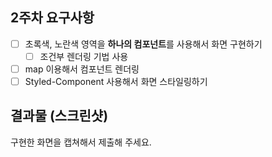 ## 2주차 요구사항

- [ ] 초록색, 노란색 영역을 **하나의 컴포넌트**를 사용해서 화면 구현하기
  - [ ] 조건부 렌더링 기법 사용
- [ ] map 이용해서 컴포넌트 렌더링
- [ ] Styled-Component 사용해서 화면 스타일링하기

## 결과물 (스크린샷)

구현한 화면을 캡쳐해서 제출해 주세요.
